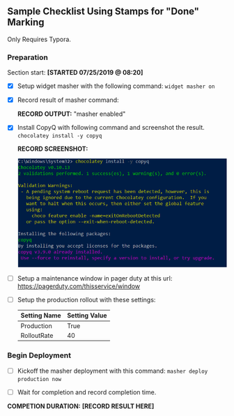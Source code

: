 ## Sample Checklist Using Stamps for "Done" Marking

Only Requires Typora.

### Preparation

Section start: **[STARTED 07/25/2019 @ 08:20]**

- [x] Setup widget masher with the following command:
  `widget masher on`

- [x] Record result of masher command:

  **RECORD OUTPUT:** "masher enabled"

- [x] Install CopyQ with following command and screenshot the result.
  `chocolatey install -y copyq`

  **RECORD SCREENSHOT:**

   ![1564057667184](1563976614625.png)

- [ ] Setup a maintenance window in pager duty at this url: https://pagerduty.com/thisservice/window

- [ ] Setup the production rollout with these settings:

    | Setting Name | Setting Value |
    | ------------ | ------------- |
    | Production   | True          |
    | RolloutRate  | 40            |

### Begin Deployment

- [ ] Kickoff the masher deployment with this command:
  `masher deploy production now`

- [ ] Wait for completion and record completion time.

**COMPETION DURATION:** **[RECORD RESULT HERE]**